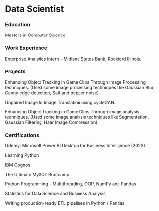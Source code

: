 # Data Scientist

### Education
Masters in Computer Science

### Work Experience
Enterprise Analytics Intern - Midland States Bank, Rockford Illinois.

### Projects
Enhancing Object Tracking in Game Clips Through Image Processing techniques. 
    (Used some image processing techniques like Gaussian Blur, Canny edge detection, Salt and pepper noise)

    
Unpaired Image to Image Translation using cycleGAN.


Enhancing Object Tracking in Game Clips Through image analysis techniques.
    (Used some image analysis techniques like Segmentation, Gaussian Filtering, Haar Image Compression)


### Certifications
Udemy:
 Microsoft Power BI Desktop for Business Intelligence (2023).

 Learning Python

 IBM Cognos

 The Ultimate MySQL Bootcamp

 Python Programming - Multithreading, OOP, NumPy and Pandas

 Statistics for Data Science and Business Analysis

 Writing production-ready ETL pipelines in Python / Pandas





